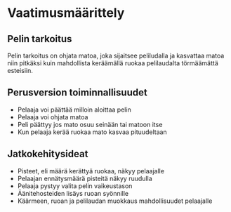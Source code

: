 # Vaatimusmäärittely

## Pelin tarkoitus

Pelin tarkoitus on ohjata matoa, joka sijaitsee peliludalla ja kasvattaa matoa niin pitkäksi kuin mahdollista keräämällä 
ruokaa pelilaudalta törmäämättä esteisiin.

## Perusversion toiminnallisuudet

- Pelaaja voi päättää milloin aloittaa pelin
- Pelaaja voi ohjata matoa
- Peli päättyy jos mato osuu seinään tai matoon itse
- Kun pelaaja kerää ruokaa mato kasvaa pituudeltaan

## Jatkokehitysideat

- Pisteet, eli määrä kerättyä ruokaa, näkyy pelaajalle
- Pelaajan ennätysmäärä pisteitä näkyy ruudulla
- Pelaaja pystyy valita pelin vaikeustason
- Äänitehosteiden lisäys ruoan syönnille
- Käärmeen, ruoan ja pelilaudan muokkaus mahdollisuudet pelaajalle
